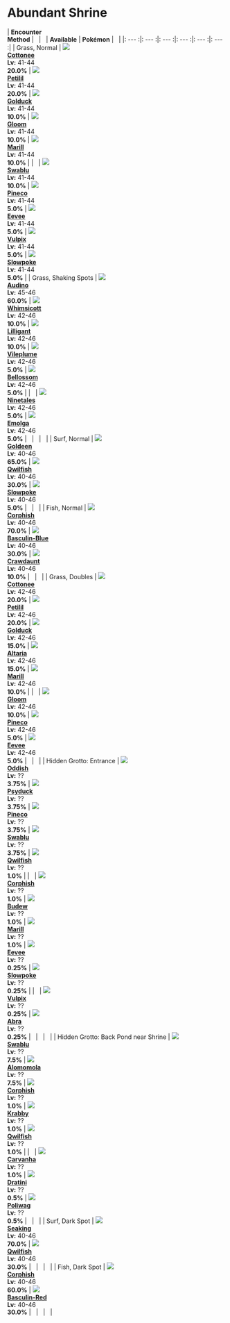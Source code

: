 # Abundant Shrine

| __Encounter<br>Method__ | &nbsp; | &nbsp; | __Available__ | __Pokémon__ | &nbsp; |
|: --- :|: --- :|: --- :|: --- :|: --- :|: --- :|
| Grass, Normal | ![][546] <br> __[Cottonee]__ <br> __Lv:__ 41-44 <br> __20.0%__ | ![][548] <br> __[Petilil]__ <br> __Lv:__ 41-44 <br> __20.0%__ | ![][55] <br> __[Golduck]__ <br> __Lv:__ 41-44 <br> __10.0%__ | ![][44] <br> __[Gloom]__ <br> __Lv:__ 41-44 <br> __10.0%__ | ![][183] <br> __[Marill]__ <br> __Lv:__ 41-44 <br> __10.0%__ |
| &nbsp; | ![][333] <br> __[Swablu]__ <br> __Lv:__ 41-44 <br> __10.0%__ | ![][204] <br> __[Pineco]__ <br> __Lv:__ 41-44 <br> __5.0%__ | ![][133] <br> __[Eevee]__ <br> __Lv:__ 41-44 <br> __5.0%__ | ![][37] <br> __[Vulpix]__ <br> __Lv:__ 41-44 <br> __5.0%__ | ![][79] <br> __[Slowpoke]__ <br> __Lv:__ 41-44 <br> __5.0%__ |
| Grass, Shaking Spots | ![][531] <br> __[Audino]__ <br> __Lv:__ 45-46 <br> __60.0%__ | ![][547] <br> __[Whimsicott]__ <br> __Lv:__ 42-46 <br> __10.0%__ | ![][549] <br> __[Lilligant]__ <br> __Lv:__ 42-46 <br> __10.0%__ | ![][45] <br> __[Vileplume]__ <br> __Lv:__ 42-46 <br> __5.0%__ | ![][182] <br> __[Bellossom]__ <br> __Lv:__ 42-46 <br> __5.0%__ |
| &nbsp; | ![][38] <br> __[Ninetales]__ <br> __Lv:__ 42-46 <br> __5.0%__ | ![][587] <br> __[Emolga]__ <br> __Lv:__ 42-46 <br> __5.0%__ | &nbsp; | &nbsp; | &nbsp; |
| Surf, Normal | ![][118] <br> __[Goldeen]__ <br> __Lv:__ 40-46 <br> __65.0%__ | ![][211] <br> __[Qwilfish]__ <br> __Lv:__ 40-46 <br> __30.0%__ | ![][79] <br> __[Slowpoke]__ <br> __Lv:__ 40-46 <br> __5.0%__ | &nbsp; | &nbsp; |
| Fish, Normal | ![][341] <br> __[Corphish]__ <br> __Lv:__ 40-46 <br> __70.0%__ | ![][550-blue] <br> __[Basculin-Blue]__ <br> __Lv:__ 40-46 <br> __30.0%__ | ![][342] <br> __[Crawdaunt]__ <br> __Lv:__ 40-46 <br> __10.0%__ | &nbsp; | &nbsp; |
| Grass, Doubles | ![][546] <br> __[Cottonee]__ <br> __Lv:__ 42-46 <br> __20.0%__ | ![][548] <br> __[Petilil]__ <br> __Lv:__ 42-46 <br> __20.0%__ | ![][55] <br> __[Golduck]__ <br> __Lv:__ 42-46 <br> __15.0%__ | ![][334] <br> __[Altaria]__ <br> __Lv:__ 42-46 <br> __15.0%__ | ![][183] <br> __[Marill]__ <br> __Lv:__ 42-46 <br> __10.0%__ |
| &nbsp; | ![][44] <br> __[Gloom]__ <br> __Lv:__ 42-46 <br> __10.0%__ | ![][204] <br> __[Pineco]__ <br> __Lv:__ 42-46 <br> __5.0%__ | ![][133] <br> __[Eevee]__ <br> __Lv:__ 42-46 <br> __5.0%__ | &nbsp; | &nbsp; |
| Hidden Grotto: Entrance | ![][43] <br> __[Oddish]__ <br> __Lv:__ ?? <br> __3.75%__ | ![][54] <br> __[Psyduck]__ <br> __Lv:__ ?? <br> __3.75%__ | ![][204] <br> __[Pineco]__ <br> __Lv:__ ?? <br> __3.75%__ | ![][333] <br> __[Swablu]__ <br> __Lv:__ ?? <br> __3.75%__ | ![][211] <br> __[Qwilfish]__ <br> __Lv:__ ?? <br> __1.0%__ |
| &nbsp; | ![][341] <br> __[Corphish]__ <br> __Lv:__ ?? <br> __1.0%__ | ![][406] <br> __[Budew]__ <br> __Lv:__ ?? <br> __1.0%__ | ![][183] <br> __[Marill]__ <br> __Lv:__ ?? <br> __1.0%__ | ![][133] <br> __[Eevee]__ <br> __Lv:__ ?? <br> __0.25%__ | ![][79] <br> __[Slowpoke]__ <br> __Lv:__ ?? <br> __0.25%__ |
| &nbsp; | ![][37] <br> __[Vulpix]__ <br> __Lv:__ ?? <br> __0.25%__ | ![][63] <br> __[Abra]__ <br> __Lv:__ ?? <br> __0.25%__ | &nbsp; | &nbsp; | &nbsp; |
| Hidden Grotto: Back Pond near Shrine | ![][333] <br> __[Swablu]__ <br> __Lv:__ ?? <br> __7.5%__ | ![][594] <br> __[Alomomola]__ <br> __Lv:__ ?? <br> __7.5%__ | ![][341] <br> __[Corphish]__ <br> __Lv:__ ?? <br> __1.0%__ | ![][98] <br> __[Krabby]__ <br> __Lv:__ ?? <br> __1.0%__ | ![][211] <br> __[Qwilfish]__ <br> __Lv:__ ?? <br> __1.0%__ |
| &nbsp; | ![][318] <br> __[Carvanha]__ <br> __Lv:__ ?? <br> __1.0%__ | ![][147] <br> __[Dratini]__ <br> __Lv:__ ?? <br> __0.5%__ | ![][60] <br> __[Poliwag]__ <br> __Lv:__ ?? <br> __0.5%__ | &nbsp; | &nbsp; |
| Surf, Dark Spot | ![][119] <br> __[Seaking]__ <br> __Lv:__ 40-46 <br> __70.0%__ | ![][211] <br> __[Qwilfish]__ <br> __Lv:__ 40-46 <br> __30.0%__ | &nbsp; | &nbsp; | &nbsp; |
| Fish, Dark Spot | ![][341] <br> __[Corphish]__ <br> __Lv:__ 40-46 <br> __60.0%__ | ![][550-red] <br> __[Basculin-Red]__ <br> __Lv:__ 40-46 <br> __30.0%__ | &nbsp; | &nbsp; | &nbsp; |


[546]: ../img/animated/546.gif
[Cottonee]: ../../pokemons/546/
[548]: ../img/animated/548.gif
[Petilil]: ../../pokemons/548/
[55]: ../img/animated/55.gif
[Golduck]: ../../pokemons/055/
[44]: ../img/animated/44.gif
[Gloom]: ../../pokemons/044/
[183]: ../img/animated/183.gif
[Marill]: ../../pokemons/183/
[333]: ../img/animated/333.gif
[Swablu]: ../../pokemons/333/
[204]: ../img/animated/204.gif
[Pineco]: ../../pokemons/204/
[133]: ../img/animated/133.gif
[Eevee]: ../../pokemons/133/
[37]: ../img/animated/37.gif
[Vulpix]: ../../pokemons/037/
[79]: ../img/animated/79.gif
[Slowpoke]: ../../pokemons/079/
[531]: ../img/animated/531.gif
[Audino]: ../../pokemons/531/
[547]: ../img/animated/547.gif
[Whimsicott]: ../../pokemons/547/
[549]: ../img/animated/549.gif
[Lilligant]: ../../pokemons/549/
[45]: ../img/animated/45.gif
[Vileplume]: ../../pokemons/045/
[182]: ../img/animated/182.gif
[Bellossom]: ../../pokemons/182/
[38]: ../img/animated/38.gif
[Ninetales]: ../../pokemons/038/
[587]: ../img/animated/587.gif
[Emolga]: ../../pokemons/587/
[118]: ../img/animated/118.gif
[Goldeen]: ../../pokemons/118/
[211]: ../img/animated/211.gif
[Qwilfish]: ../../pokemons/211/
[341]: ../img/animated/341.gif
[Corphish]: ../../pokemons/341/
[550-blue]: ../img/animated/550-blue.gif
[Basculin-Blue]: ../../pokemons/550/
[342]: ../img/animated/342.gif
[Crawdaunt]: ../../pokemons/342/
[334]: ../img/animated/334.gif
[Altaria]: ../../pokemons/334/
[43]: ../img/animated/43.gif
[Oddish]: ../../pokemons/043/
[54]: ../img/animated/54.gif
[Psyduck]: ../../pokemons/054/
[406]: ../img/animated/406.gif
[Budew]: ../../pokemons/406/
[63]: ../img/animated/63.gif
[Abra]: ../../pokemons/063/
[594]: ../img/animated/594.gif
[Alomomola]: ../../pokemons/594/
[98]: ../img/animated/98.gif
[Krabby]: ../../pokemons/098/
[318]: ../img/animated/318.gif
[Carvanha]: ../../pokemons/318/
[147]: ../img/animated/147.gif
[Dratini]: ../../pokemons/147/
[60]: ../img/animated/60.gif
[Poliwag]: ../../pokemons/060/
[119]: ../img/animated/119.gif
[Seaking]: ../../pokemons/119/
[550-red]: ../img/animated/550-red.gif
[Basculin-Red]: ../../pokemons/550/